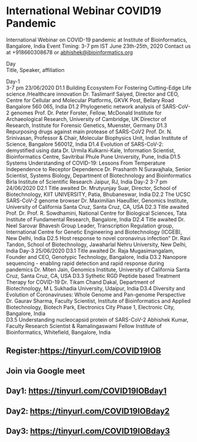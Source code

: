 # International Webinar COVID19 Pandemic 

International Webinar on COVID-19 pandemic at Institute of Bioinformatics, Bangalore, India
Event Timing: 3-7 pm IST June 23th-25th, 2020
Contact us at +918660308678 or abhishek@ibioinformatics.org



 
Day	 
Title, Speaker, affiliation
 
Day-1	 
3-7 pm 23/06/2020
D1.1		Building Ecosystem For Fostering Cutting-Edge Life science /Healthcare innovation
Dr. Taslimarif Saiyed, Director and CEO, Centre for Cellular and Molecular Platforms, GKVK Post, Bellary Road Bangalore 560 065, India
D1.2	Phylogenetic network analysis of SARS-CoV-2 genomes
Prof. Dr. Peter Forster, Fellow, McDonald Institute for Archaeological Research, University of Cambridge, UK Director of Research, Institute for Forensic Genetics, Muenster, Germany
D1.3	Repurposing drugs against main protease of SARS-CoV2
Prof. Dr. N. Srinivasan, Professor & Chair, Molecular Biophysics Unit, Indian Institute of Science, Bangalore 560012, India
D1.4	Evolution of SARS-CoV-2: demystified using data
Dr. Urmila Kulkarni-Kale, Information Scientist, Bioinformatics Centre, Savitribai Phule Pune University, Pune, India
D1.5	Systems Understanding of  COVID-19: Lessons From Temperature Independence to Receptor Dependence 
Dr. Prashanth N Suravajhala, Senior Scientist, Systems Biology, Department of Biotechnology and Bioinformatics Birla Institute of Scientific Research Jaipur, RJ, India
Day-2	3-7 pm 24/06/2020
D2.1	Title awaited 
Dr. Mrutyunjay Suar, Director, School of Biotechnology, KIIT UNIVERSITY, Patia, Bhubaneswar, India
D2.2	 The UCSC SARS-CoV-2 genome browser 
Dr. Maximilian Haeußler, Genomics Institute, University of California Santa Cruz, Santa Cruz, CA, USA
D2.3	Title awaited
Prof. Dr. Prof. R. Sowdhamini, National Centre for Biological Sciences, 
Tata Institute of Fundamental Research, Bangalore, India 
D2.4	Title awaited
Dr. Neel Sarovar Bhavesh
Group Leader, Transcription Regulation group, International Centre for Genetic Engineering and Biotechnology (ICGEB), New Delhi, India
D2.5	Host response to novel coronavirus infection”
Dr. Ravi Tandon, School of Biotechnology, Jawaharlal Nehru University, New Delhi, India
Day-3	25/06/2020
D3.1	Title awaited
Dr. Raja Mugasimangalam, Founder and CEO, Genotypic Technology, Bangalore, India
D3.2	Nanopore sequencing - enabling rapid detection and rapid response during pandemics
Dr. Miten Jain, Genomics Institute, University of California Santa Cruz, Santa Cruz, CA,  USA
D3.3	Sythetic RGD Peptide based Treatment Therapy for COVID-19
Dr. Tikam Chand Dakal, Department of Biotechnology, M L Sukhadia University, Udaipur, India
D3.4	Diversity and Evolution of Coronaviruses: Whole Genome and Pan-genome Perspective
Dr. Gaurav Sharma, Faculty Scientist, Institute of Bioinformatics and Applied Biotechnology, 
Biotech Park, Electronics City Phase 1, Electronic City, Bangalore, India  
D3.5	Understanding nucleocapsid protein of SARS-CoV-2
Abhishek Kumar, Faculty Research Scientist & Ramalingaswami Fellow Institute of Bioinformatics, Whitefield, Bangalore, India

Register:https://tinyurl.com/COVID19IOB
---------
Join via Google meet
--------
Day1: https://tinyurl.com/COVID19IOBday1
-------

Day2: https://tinyurl.com/COVID19IOBday2
-------
Day3: https://tinyurl.com/COVID19IOBday3
-------


